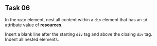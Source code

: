 ## Task 06
In the `main` element, nest all content within a `div` element that has an `id` attribute value of **resources**.

Insert a blank line after the starting `div` tag and above the closing `div` tag. Indent all nested elements. 